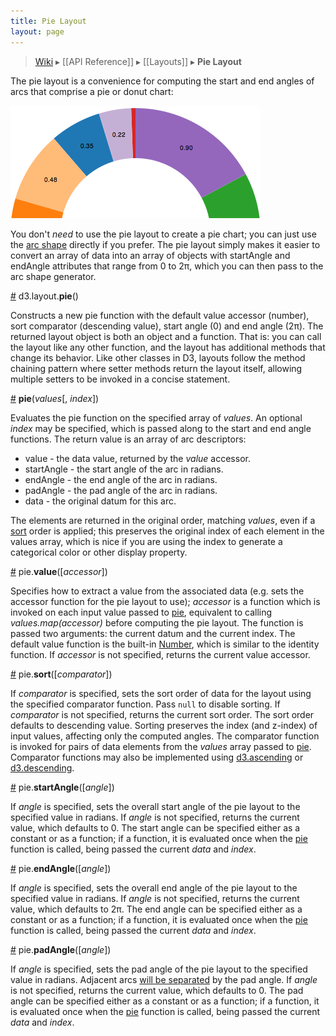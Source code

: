 ```yaml
---
title: Pie Layout
layout: page
---
```


> [Wiki](Home) ▸ [[API Reference]] ▸ [[Layouts]] ▸ **Pie Layout**

The pie layout is a convenience for computing the start and end angles of arcs that comprise a pie or donut chart:

![pie](pie.png)

You don't *need* to use the pie layout to create a pie chart; you can just use the [arc shape](SVG-Shapes#arc) directly if you prefer. The pie layout simply makes it easier to convert an array of data into an array of objects with startAngle and endAngle attributes that range from 0 to 2π, which you can then pass to the arc shape generator.

<a name="pie" href="#pie">#</a> d3.layout.<b>pie</b>()

Constructs a new pie function with the default value accessor (number), sort comparator (descending value), start angle (0) and end angle (2π). The returned layout object is both an object and a function. That is: you can call the layout like any other function, and the layout has additional methods that change its behavior. Like other classes in D3, layouts follow the method chaining pattern where setter methods return the layout itself, allowing multiple setters to be invoked in a concise statement.

<a name="_pie" href="#_pie">#</a> <b>pie</b>(<i>values</i>[, <i>index</i>])

Evaluates the pie function on the specified array of *values*. An optional *index* may be specified, which is passed along to the start and end angle functions. The return value is an array of arc descriptors:

* value - the data value, returned by the *value* accessor.
* startAngle - the start angle of the arc in radians.
* endAngle - the end angle of the arc in radians.
* padAngle - the pad angle of the arc in radians.
* data - the original datum for this arc.

The elements are returned in the original order, matching *values*, even if a [sort](#sort) order is applied; this preserves the original index of each element in the values array, which is nice if you are using the index to generate a categorical color or other display property.

<a name="value" href="#value">#</a> pie.<b>value</b>([<i>accessor</i>])

Specifies how to extract a value from the associated data (e.g. sets the accessor function for the pie layout to use); *accessor* is a function which is invoked on each input value passed to [pie](#_pie), equivalent to calling *values.map(accessor)* before computing the pie layout. The function is passed two arguments: the current datum and the current index. The default value function is the built-in [Number](https://developer.mozilla.org/en/JavaScript/Reference/Global_Objects/Number), which is similar to the identity function. If *accessor* is not specified, returns the current value accessor.

<a name="sort" href="#sort">#</a> pie.<b>sort</b>([<i>comparator</i>])

If *comparator* is specified, sets the sort order of data for the layout using the specified comparator function. Pass `null` to disable sorting. If *comparator* is not specified, returns the current sort order. The sort order defaults to descending value. Sorting preserves the index (and z-index) of input values, affecting only the computed angles. The comparator function is invoked for pairs of data elements from the *values* array passed to [pie](#_pie). Comparator functions may also be implemented using [d3.ascending](Arrays#d3_ascending) or [d3.descending](Arrays#d3_descending).

<a name="startAngle" href="#startAngle">#</a> pie.<b>startAngle</b>([<i>angle</i>])

If *angle* is specified, sets the overall start angle of the pie layout to the specified value in radians. If *angle* is not specified, returns the current value, which defaults to 0. The start angle can be specified either as a constant or as a function; if a function, it is evaluated once when the [pie](#_pie) function is called, being passed the current *data* and *index*.

<a name="endAngle" href="#endAngle">#</a> pie.<b>endAngle</b>([<i>angle</i>])

If *angle* is specified, sets the overall end angle of the pie layout to the specified value in radians. If *angle* is not specified, returns the current value, which defaults to 2π. The end angle can be specified either as a constant or as a function; if a function, it is evaluated once when the [pie](#_pie) function is called, being passed the current *data* and *index*.

<a name="padAngle" href="#padAngle">#</a> pie.<b>padAngle</b>([<i>angle</i>])

If *angle* is specified, sets the pad angle of the pie layout to the specified value in radians. Adjacent arcs [will be separated](http://bl.ocks.org/mbostock/f098d146315be4d1db52) by the pad angle. If *angle* is not specified, returns the current value, which defaults to 0. The pad angle can be specified either as a constant or as a function; if a function, it is evaluated once when the [pie](#_pie) function is called, being passed the current *data* and *index*.